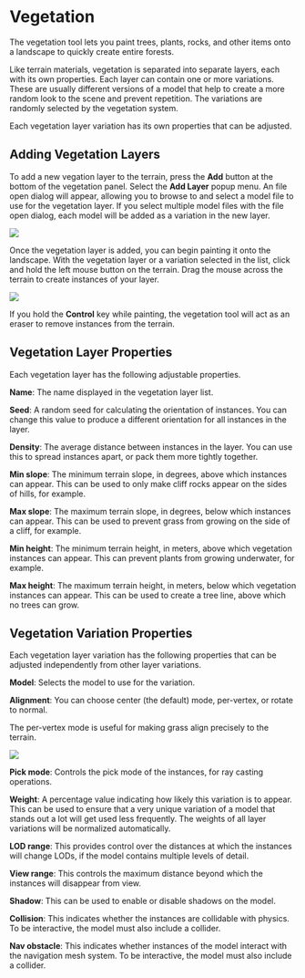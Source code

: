 # Vegetation

The vegetation tool lets you paint trees, plants, rocks, and other items onto a landscape to quickly create entire forests.

Like terrain materials, vegetation is separated into separate layers, each with its own properties. Each layer can contain one or more variations. These are usually different versions of a model that help to create a more random look to the scene and prevent repetition. The variations are randomly selected by the vegetation system.

Each vegetation layer variation has its own properties that can be adjusted.

## Adding Vegetation Layers

To add a new vegation layer to the terrain, press the **Add** button at the bottom of the vegetation panel. Select the **Add Layer** popup menu. An file open dialog will appear, allowing you to browse to and select a model file to use for the vegetation layer. If you select multiple model files with the file open dialog, each model will be added as a variation in the new layer.

![](https://github.com/UltraEngine/Documentation/blob/master/Images/vegetationlayer.png?raw=true)

Once the vegetation layer is added, you can begin painting it onto the landscape. With the vegetation layer or a variation selected in the list, click and hold the left mouse button on the terrain. Drag the mouse across the terrain to create instances of your layer.

![](https://github.com/UltraEngine/Documentation/blob/master/Images/vegetationpaint.png?raw=true)

If you hold the **Control** key while painting, the vegetation tool will act as an eraser to remove instances from the terrain.

## Vegetation Layer Properties

Each vegetation layer has the following adjustable properties.

**Name**: The name displayed in the vegetation layer list.

**Seed**: A random seed for calculating the orientation of instances. You can change this value to produce a different orientation for all instances in the layer.

**Density**: The average distance between instances in the layer. You can use this to spread instances apart, or pack them more tightly together.

**Min slope**: The minimum terrain slope, in degrees, above which instances can appear. This can be used to only make cliff rocks appear on the sides of hills, for example.

**Max slope**: The maximum terrain slope, in degrees, below which instances can appear. This can be used to prevent grass from growing on the side of a cliff, for example.

**Min height**: The minimum terrain height, in meters, above which vegetation instances can appear. This can prevent plants from growing underwater, for example.

**Max height**: The maximum terrain height, in meters, below which vegetation instances can appear. This can be used to create a tree line, above which no trees can grow.

## Vegetation Variation Properties

Each vegetation layer variation has the following properties that can be adjusted independently from other layer variations.

**Model**: Selects the model to use for the variation.

**Alignment**: You can choose center (the default) mode, per-vertex, or rotate to normal.

The per-vertex mode is useful for making grass align precisely to the terrain.

![](https://github.com/UltraEngine/Documentation/blob/master/Images/vegetationvertexalignment.jpg?raw=true)

**Pick mode**: Controls the pick mode of the instances, for ray casting operations.

**Weight**: A percentage value indicating how likely this variation is to appear. This can be used to ensure that a very unique variation of a model that stands out a lot will get used less frequently. The weights of all layer variations will be normalized automatically.

**LOD range**: This provides control over the distances at which the instances will change LODs, if the model contains multiple levels of detail.

**View range**: This controls the maximum distance beyond which the instances will disappear from view.

**Shadow**: This can be used to enable or disable shadows on the model.

**Collision**: This indicates whether the instances are collidable with physics. To be interactive, the model must also include a collider.

**Nav obstacle**: This indicates whether instances of the model interact with the navigation mesh system. To be interactive, the model must also include a collider.
